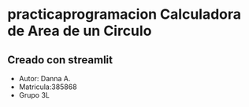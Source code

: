# practicaprogramacion Calculadora de Area de un Circulo
## Creado con streamlit
* Autor: Danna A.
* Matricula:385868
* Grupo 3L
